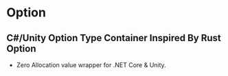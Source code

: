 # Option
## C#/Unity Option Type Container Inspired By Rust Option
- Zero Allocation value wrapper for .NET Core & Unity.
